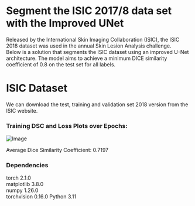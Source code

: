 # Segment the ISIC 2017/8 data set with the Improved UNet 
Released by the International Skin Imaging Collaboration (ISIC), the ISIC 2018 dataset was used in the annual Skin Lesion Analysis challenge.  
Below is a solution that segments the ISIC dataset using an improved U-Net architecture. The model aims to achieve a minimum DICE similarity coefficient of 0.8 on the test set for all labels.  

# ISIC Dataset  
We can download the test, training and validation set 2018 version from the ISIC website.  

### Training DSC and Loss Plots over Epochs:  
![Image](https://github.com/jyz523/PatternAnalysis-2023/assets/125327045/6ad6ed69-5483-4f55-89ce-1cad501deb80)


Average Dice Similarity Coefficient: 0.7197

### Dependencies
torch 2.1.0  
matplotlib 3.8.0  
numpy 1.26.0  
torchvision 0.16.0
Python 3.11
